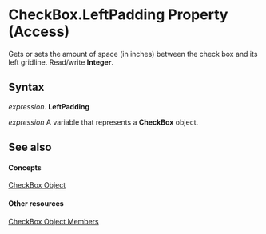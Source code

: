 
# CheckBox.LeftPadding Property (Access)

Gets or sets the amount of space (in inches) between the check box and its left gridline. Read/write  **Integer**.


## Syntax

 _expression_. **LeftPadding**

 _expression_ A variable that represents a **CheckBox** object.


## See also


#### Concepts


[CheckBox Object](63e75704-af4d-7b38-7b8b-04f7f17fa1ec.md)
#### Other resources


[CheckBox Object Members](aeefeae7-4053-ec23-80ef-1da1099f54f0.md)

